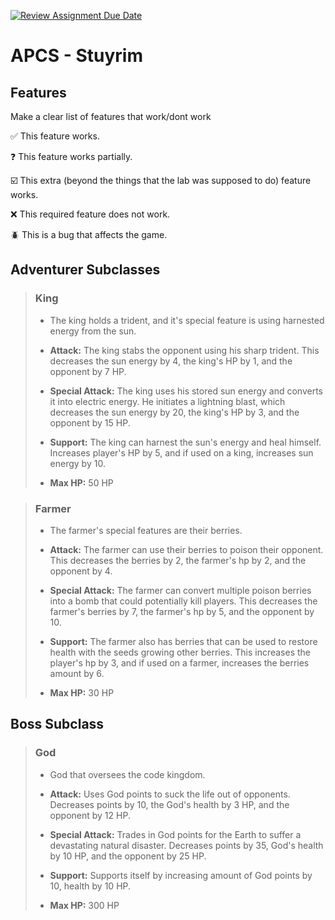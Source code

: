 [![Review Assignment Due Date](https://classroom.github.com/assets/deadline-readme-button-22041afd0340ce965d47ae6ef1cefeee28c7c493a6346c4f15d667ab976d596c.svg)](https://classroom.github.com/a/KprAwj1n)
# APCS - Stuyrim

## Features

Make a clear list of features that work/dont work

:white_check_mark: This feature works.

:question: This feature works partially.

:ballot_box_with_check: This extra (beyond the things that the lab was supposed to do) feature works.

:x: This required feature does not work.

:beetle: This is a bug that affects the game.


## Adventurer Subclasses

>### King
>
>* The king holds a trident, and it's special feature is using harnested energy from the sun.
>
>* **Attack:** The king stabs the opponent using his sharp trident. This decreases the sun energy by 4, the king's HP by 1, and the opponent by 7 HP.
>* **Special Attack:** The king uses his stored sun energy and converts it into electric energy. He initiates a lightning blast, which decreases the sun energy by 20, the king's HP by 3, and the opponent by 15 HP.
>* **Support:** The king can harnest the sun's energy and heal himself. Increases player's HP by 5, and if used on a king, increases sun energy by 10.
>* **Max HP:** 50 HP

>### Farmer
>
>* The farmer's special features are their berries.
>
>* **Attack:** The farmer can use their berries to poison their opponent. This decreases the berries by 2, the farmer's hp by 2, and the opponent by 4.
>
>* **Special Attack:** The farmer can convert multiple poison berries into a
bomb that could potentially kill players. This decreases the farmer's berries by 7, the farmer's hp by 5, and the opponent by 10.
>
>* **Support:** The farmer also has berries that can be used to restore health with the seeds growing other berries. This increases the player's hp by 3, and if used on a farmer, increases the berries amount by 6.
>* **Max HP:** 30 HP


## Boss Subclass

> ### God
>
>* God that oversees the code kingdom. 
>
>* **Attack:** Uses God points to suck the life out of opponents. Decreases points by 10, the God's health by 3 HP, and the opponent by 12 HP.
>
>* **Special Attack:** Trades in God points for the Earth to suffer a devastating natural disaster. Decreases points by 35, God's health by 10 HP, and the opponent by 25 HP.
>
>* **Support:** Supports itself by increasing amount of God points by 10, health by 10 HP.
>* **Max HP:** 300 HP
